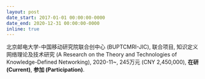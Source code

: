 ```yaml
---
layout: post
date_start: 2017-01-01 00:00:00-0000
date_end: 2020-12-31 00:00:00-0000
inline: true
---
```


北京邮电大学-中国移动研究院联合创中心 (BUPTCMRI-JIC), 联合项目, 知识定义网络理论及技术研究 (A Research on the Theory and Technologies of Knowledge-Defined Networking), 2020-11~, 245万元 (CNY 2,450,000), **在研 (Current)**, **参加 (Participation)**.
